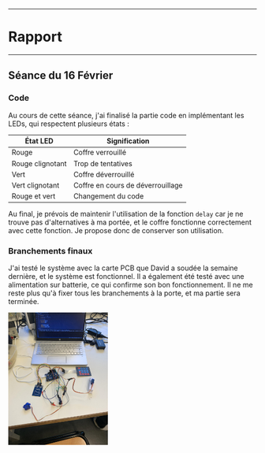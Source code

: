 *******************
# Rapport 
*******************

## Séance du 16 Février

### Code

Au cours de cette séance, j'ai finalisé la partie code en implémentant les LEDs, qui respectent plusieurs états :
  
| État LED           | Signification                      |
|--------------------|-----------------------------------|
| Rouge              | Coffre verrouillé                  |
| Rouge clignotant   | Trop de tentatives                 |
| Vert               | Coffre déverrouillé                |
| Vert clignotant    | Coffre en cours de déverrouillage  |
| Rouge et vert      | Changement du code                 |

Au final, je prévois de maintenir l'utilisation de la fonction `delay` car je ne trouve pas d'alternatives à ma portée, et le coffre fonctionne correctement avec cette fonction. Je propose donc de conserver son utilisation.

### Branchements finaux

J'ai testé le système avec la carte PCB que David a soudée la semaine dernière, et le système est fonctionnel. Il a également été testé avec une alimentation sur batterie, ce qui confirme son bon fonctionnement. Il ne me reste plus qu'à fixer tous les branchements à la porte, et ma partie sera terminée.

<img src="../../Images/final_v1.jpg" alt="branchement_final" width=40% />
